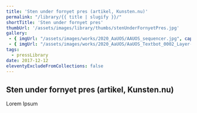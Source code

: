 ```yaml
---
title: 'Sten under fornyet pres (artikel, Kunsten.nu)'
permalink: "/library/{{ title | slugify }}/"
shortTitle: 'Sten under fornyet pres'
thumbUrl: '/assets/images/library/thumbs/stenUnderFornyetPres.jpg'
gallery:
 - { imgUrl: "/assets/images/works/2020_AaUOS/AAUOS_sequencer.jpg", caption: "" }
 - { imgUrl: "/assets/images/works/2020_AaUOS/AaUOS_Textbot_0002_Layer-20.jpg", caption: "" }
tags:
  - pressLibrary
date: 2017-12-12
eleventyExcludeFromCollections: false
---
```



<div class="Grid Grid--gutters Grid--full large-Grid--fit">
  <div class="Grid-cell">
    <div class='headerGroup'>
      <h2>Sten under fornyet pres (artikel, Kunsten.nu)</h2>
      <p>Lorem Ipsum</p>
    </div>
  </div>
</div>